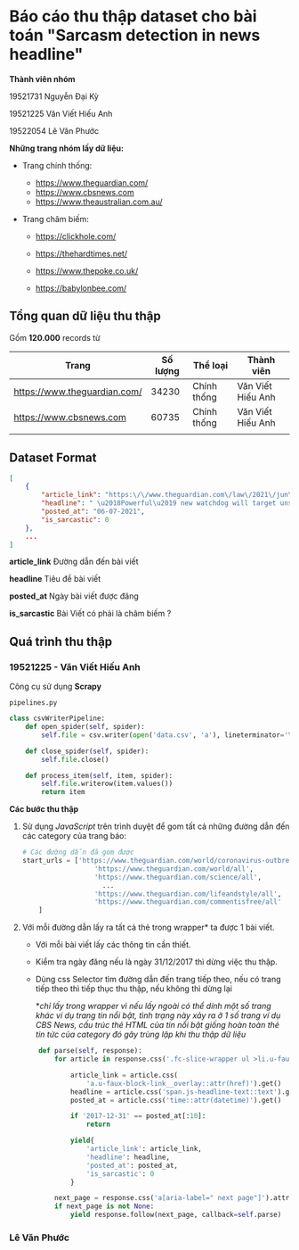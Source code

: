 # Báo cáo thu thập dataset cho bài toán "Sarcasm detection in news headline"

**Thành viên nhóm**

19521731 Nguyễn Đại Kỳ

19521225 Văn Viết Hiếu Anh

19522054 Lê Văn Phước

**Những trang nhóm lấy dữ liệu:**

-   Trang chính thống:

    -   https://www.theguardian.com/
    -   https://www.cbsnews.com
    -   https://www.theaustralian.com.au/

-   Trang châm biếm:

    -   https://clickhole.com/
    -   https://thehardtimes.net/

    -   https://www.thepoke.co.uk/
    -   https://babylonbee.com/

## Tổng quan dữ liệu thu thập

Gồm **120.000** records từ

| Trang                        | Số lượng | Thể loại    | Thành viên        |
| ---------------------------- | -------- | ----------- | ----------------- |
| https://www.theguardian.com/ | 34230    | Chính thống | Văn Viết Hiếu Anh |
| https://www.cbsnews.com      | 60735    | Chính thống | Văn Viết Hiếu Anh |
|                              |          |             |                   |

## Dataset Format

```json
[
    {
        "article_link": "https:\/\/www.theguardian.com\/law\/2021\/jun\/08\/powerful-new-watchdog-will-target-unscrupulous-employers-says-no-10",
        "headline": " \u2018Powerful\u2019 new watchdog will target unscrupulous employers, says No 10",
        "posted_at": "06-07-2021",
        "is_sarcastic": 0
    },
    ...
]
```

**article_link** Đường dẫn đến bài viết

**headline** Tiêu đề bài viết

**posted_at** Ngày bài viết được đăng

**is_sarcastic** Bài Viết có phải là châm biếm ?

## Quá trình thu thập

### 19521225 - Văn Viết Hiếu Anh

Công cụ sử dụng **Scrapy**

`pipelines.py`

```python
class csvWriterPipeline:
    def open_spider(self, spider):
        self.file = csv.writer(open('data.csv', 'a'), lineterminator='\n')

    def close_spider(self, spider):
        self.file.close()

    def process_item(self, item, spider):
        self.file.writerow(item.values())
        return item
```

**Các bước thu thập**

1. Sử dụng _JavaScript_ trên trình duyệt để gom tất cả những đường dẫn đến các category của trang báo:

    ```python
    # Các đường dẫn đã gom được
    start_urls = ['https://www.theguardian.com/world/coronavirus-outbreak/all',
                      'https://www.theguardian.com/world/all',
                      'https://www.theguardian.com/science/all',
    					...
                      'https://www.theguardian.com/lifeandstyle/all',
                      'https://www.theguardian.com/commentisfree/all'
        ]
    ```

2. Với mỗi đường dẫn lấy ra tất cả thẻ trong wrapper\* ta được 1 bài viết.

    - Với mỗi bài viết lấy các thông tin cần thiết.

    - Kiểm tra ngày đăng nếu là ngày 31/12/2017 thì dừng việc thu thập.

    - Dùng css Selector tìm đường dẫn đến trang tiếp theo, nếu có trang tiếp theo thì tiếp thục thu thập, nếu không thì dừng lại

        \*_chỉ lấy trong wrapper vì nếu lấy ngoài có thể dính một số trang khác ví dụ trang tin nổi bật, tình trạng này xảy ra ở 1 số trang ví dụ CBS News, cấu trúc thẻ HTML của tin nổi bật giống hoàn toàn thẻ tin tức của category đó gây trùng lặp khi thu thập dữ liệu_

    ```python
        def parse(self, response):
            for article in response.css('.fc-slice-wrapper ul >li.u-faux-block-link'):

                article_link = article.css(
                    'a.u-faux-block-link__overlay::attr(href)').get()
                headline = article.css('span.js-headline-text::text').get()
                posted_at = article.css('time::attr(datetime)').get()

                if '2017-12-31' == posted_at[:10]:
                    return

                yield{
                    'article_link': article_link,
                    'headline': headline,
                    'posted_at': posted_at,
                    'is_sarcastic': 0
                }

            next_page = response.css('a[aria-label=" next page"]').attrib['href']
            if next_page is not None:
                yield response.follow(next_page, callback=self.parse)
    ```

### Lê Văn Phước
